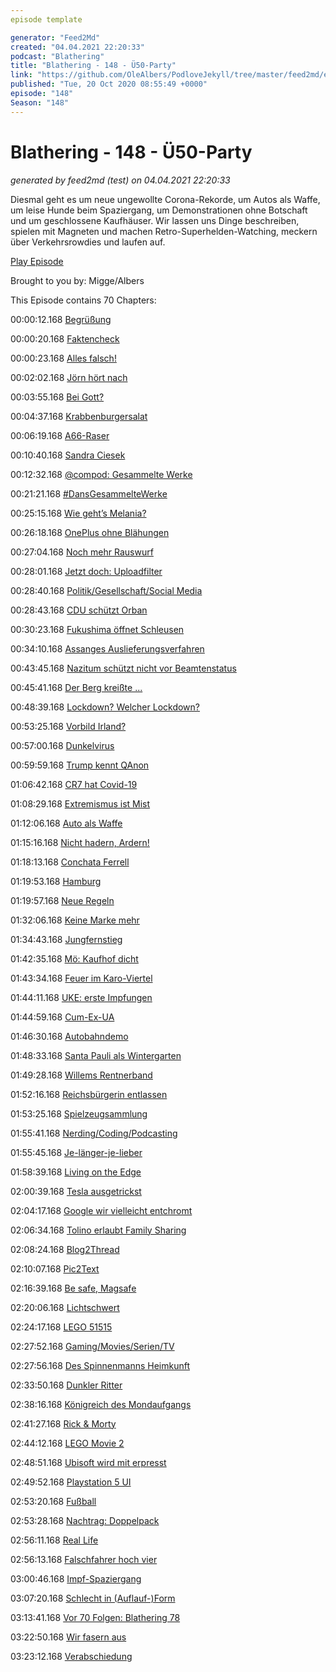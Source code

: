 ```yaml
---
episode template

generator: "Feed2Md"
created: "04.04.2021 22:20:33"
podcast: "Blathering"
title: "Blathering - 148 - Ü50-Party"
link: "https://github.com/OleAlbers/PodloveJekyll/tree/master/feed2md/example/export/seasons/5/2020/10/Blathering___148___Ü50_Party.md"
published: "Tue, 20 Oct 2020 08:55:49 +0000"
episode: "148"
Season: "148"
---
```


# Blathering - 148 - Ü50-Party
_generated by feed2md (test) on 04.04.2021 22:20:33_

Diesmal geht es um neue ungewollte Corona-Rekorde, um Autos als Waffe, um leise Hunde beim Spaziergang, um Demonstrationen ohne Botschaft und um geschlossene Kaufhäuser. Wir lassen uns Dinge beschreiben, spielen mit Magneten und machen Retro-Superhelden-Watching, meckern über Verkehrsrowdies und laufen auf.

[Play Episode](https://www.blathering.de/podlove/file/1364/s/feed/c/mp3/blathering_148.mp3)

Brought to you by: Migge/Albers

This Episode contains 70 Chapters:


00:00:12.168 [Begrüßung]()

00:00:20.168 [Faktencheck]()

00:00:23.168 [Alles falsch!](https://www.blathering.de/2020/10/blathering-146-en-garde/#comment-48)

00:02:02.168 [Jörn hört nach](https://www.blathering.de/2020/09/blathering-142-watersports/#comment-47)

00:03:55.168 [Bei Gott?](https://www.youtube.com/watch?v=Y0bnS3aX9MI&lc=UgxB0hcidd0GQ9nwspV4AaABAg)

00:04:37.168 [Krabbenburgersalat](https://twitter.com/tmigge/status/1315925189205557248)

00:06:19.168 [A66-Raser](https://www.berliner-kurier.de/kriminalitaet/raser-in-berlin-so-kommen-die-kerle-an-700ps-autos-fuer-unter-200-euro-li.109333)

00:10:40.168 [Sandra Ciesek](https://de.wikipedia.org/wiki/Sandra_Ciesek)

00:12:32.168 [@compod: Gesammelte Werke](https://twitter.com/search?q=(from%3Acompod)%20(%40blathering_pod)%20until%3A2020-10-20%20since%3A2020-10-12&src=typed_query&f=live)

00:21:21.168 [#DansGesammelteWerke](https://twitter.com/search?q=(from%3Aevildanwallace)%20(%40blathering_pod)%20until%3A2020-10-13%20since%3A2020-10-04&src=typed_query&f=live)

00:25:15.168 [Wie geht’s Melania?](https://apnews.com/article/virus-outbreak-donald-trump-health-melania-trump-a9ca689c5e82d127e30e3b9f6ca22457)

00:26:18.168 [OnePlus ohne Blähungen](https://www.golem.de/news/bloatware-oneplus-installiert-keine-facebook-dienste-mehr-vor-2010-151523.html)

00:27:04.168 [Noch mehr Rauswurf](https://www.spiegel.de/netzwelt/web/facebook-beim-vorgehen-gegen-holocaust-leugner-geht-es-um-leben-und-tod-a-89548cea-d047-4a6d-8214-9eee5146cdfd)

00:28:01.168 [Jetzt doch: Uploadfilter](https://www.sueddeutsche.de/digital/urheberrecht-uploadfilter-leistungsschutzrecht-1.5072682)

00:28:40.168 [Politik/Gesellschaft/Social Media]()

00:28:43.168 [CDU schützt Orban](https://www.tagesschau.de/ausland/orban-eu-finanzen-rechtsstaatlichkeit-101.html)

00:30:23.168 [Fukushima öffnet Schleusen](https://meta.tagesschau.de/id/147304/berichte-japan-will-radioaktives-material-ins-meer-leiten)

00:34:10.168 [Assanges Auslieferungsverfahren](https://logbuch-netzpolitik.de/lnp364-der-fall-assange)

00:43:45.168 [Nazitum schützt nicht vor Beamtenstatus](https://taz.de/Sieg-Heil-Rufe-von-Polizeischuelern/!5605286/)

00:45:41.168 [Der Berg kreißte ...](https://taz.de/Corona-Entwicklung-in-Deutschland/!5721398/)

00:48:39.168 [Lockdown? Welcher Lockdown?](https://threadreaderapp.com/thread/1316364296042024968.html)

00:53:25.168 [Vorbild Irland?](https://zackzack.at/2020/09/21/so-geht-corona-ampel-irland-machts-vor/)

00:57:00.168 [Dunkelvirus](https://covid19.dunkelzifferradar.de/)

00:59:59.168 [Trump kennt QAnon](https://twitter.com/tmigge/status/1316978158852313088)

01:06:42.168 [CR7 hat Covid-19](https://www.spiegel.de/sport/fussball/cristiano-ronaldo-positiv-auf-coronavirus-getestet-a-84cea1a7-31cd-46b7-bae0-d7fd1db0c40a)

01:08:29.168 [Extremismus ist Mist](https://www.zeit.de/gesellschaft/zeitgeschehen/2020-10/frankreich-enthauptung-lehrer-islamismus-polizeieinsaetze)

01:12:06.168 [Auto als Waffe](https://www.rnd.de/politik/afd-veranstaltung-in-schleswig-holstein-schwerverletzter-bei-autounfall-streit-zwischen-linken-und-rechten-demonstranten-26NIA5D7FMA3XWWZMVIXVYLH3E.html)

01:15:16.168 [Nicht hadern, Ardern!](https://twitter.com/timpritlove/status/1317499955448340483)

01:18:13.168 [Conchata Ferrell](https://de.wikipedia.org/wiki/Conchata_Ferrell)

01:19:53.168 [Hamburg]()

01:19:57.168 [Neue Regeln](https://www.hamburg.de/pressearchiv-fhh/14463954/2020-10-16-bwi-corona-recovery-fonds/)

01:32:06.168 [Keine Marke mehr](https://www.ndr.de/nachrichten/hamburg/Ab-2021-Hunde-in-Hamburg-brauchen-keine-Steuermarke-mehr,hundemarke100.html)

01:34:43.168 [Jungfernstieg](https://twitter.com/stammtischphilo/status/1317150037533741057)

01:42:35.168 [Mö: Kaufhof dicht](https://www.ndr.de/fernsehen/sendungen/hamburg_journal/Galeria-Karstadt-Kaufhof-an-der-Moenckebergstrasse-schliesst,hamj101304.html)

01:43:34.168 [Feuer im Karo-Viertel](https://hamburg1.de/nachrichten/46572/Grosseinsatz_im_Karoviertel.html)

01:44:11.168 [UKE: erste Impfungen](https://hamburg1.de/nachrichten/46568/Erste_Probanden_am_UKE_geimpft.html)

01:44:59.168 [Cum-Ex-UA](https://hamburg1.de/nachrichten/46537/Untersuchungsausschuss_zu_Cum_Ex_eingereicht.html)

01:46:30.168 [Autobahndemo](https://www.presseportal.de/blaulicht/pm/6337/4736179)

01:48:33.168 [Santa Pauli als Wintergarten](https://hamburg1.de/nachrichten/46551/Santa_Pauli_findet_als_Wintergarten_statt.html)

01:49:28.168 [Willems Rentnerband](https://twitter.com/tmigge/status/1316820534693425156)

01:52:16.168 [Reichsbürgerin entlassen](https://www.hamburg.de/servlet/segment/de/nachrichten-hamburg/14455844/polizei-kuendigt-mitarbeiterin-wegen-reichsbuerger-verdacht/)

01:53:25.168 [Spielzeugsammlung](https://twitter.com/SRHnews/status/1317052456656900101)

01:55:41.168 [Nerding/Coding/Podcasting]()

01:55:45.168 [Je-länger-je-lieber](https://twitter.com/umwomukum/status/1316031404392640512)

01:58:39.168 [Living on the Edge](https://twitter.com/stammtischphilo/status/1317841691328512000)

02:00:39.168 [Tesla ausgetrickst](https://www.wired.com/story/tesla-model-x-autopilot-phantom-images/)

02:04:17.168 [Google wir vielleicht entchromt](https://www.golem.de/news/browser-us-regierung-erwaegt-abspaltung-chromes-von-google-2010-151493.html)

02:06:34.168 [Tolino erlaubt Family Sharing](https://www.golem.de/news/family-sharing-tolino-erlaubt-das-teilen-von-e-books-mit-anderen-2010-151427.html)

02:08:24.168 [Blog2Thread](https://www.heise.de/news/Wordpress-ermoeglicht-Blogbeitraege-automatisch-in-Threads-umzuwandeln-4928366.html)

02:10:07.168 [Pic2Text](https://blogs.microsoft.com/ai/azure-image-captioning/)

02:16:39.168 [Be safe, Magsafe](https://www.derstandard.de/story/2000120933769/magsafe-das-heimliche-killerfeature-des-iphone-12)

02:20:06.168 [Lichtschwert](https://twitter.com/tmigge/status/1316994803272458241)

02:24:17.168 [LEGO 51515](https://twitter.com/stammtischphilo/status/1317134387650174976)

02:27:52.168 [Gaming/Movies/Serien/TV]()

02:27:56.168 [Des Spinnenmanns Heimkunft](https://twitter.com/stammtischphilo/status/1316820688922202112)

02:33:50.168 [Dunkler Ritter](https://twitter.com/stammtischphilo/status/1317543040618291211)

02:38:16.168 [Königreich des Mondaufgangs](https://twitter.com/stammtischphilo/status/1316834615399788561)

02:41:27.168 [Rick & Morty](http://www.fsk.de/?seitid=550&tid=70&vvid=122539)

02:44:12.168 [LEGO Movie 2](https://de.wikipedia.org/wiki/The_LEGO_Movie_2)

02:48:51.168 [Ubisoft wird mit erpresst](https://www.golem.de/news/ransomware-erpresser-drohen-mit-veroeffentlichung-von-watch-dogs-legion-2010-151557.html)

02:49:52.168 [Playstation 5 UI](https://www.golem.de/news/next-gen-sony-zeigt-benutzeroberflaeche-der-playstation-5-2010-151537.html)

02:53:20.168 [Fußball]()

02:53:28.168 [Nachtrag: Doppelpack](http://www.fussball.de/mgc.newsdetail/-/article-uuid/02CASFCM4G000000VS5489B5VUCC5NFH#!/)

02:56:11.168 [Real Life]()

02:56:13.168 [Falschfahrer hoch vier](https://twitter.com/stammtischphilo/status/1316808548798603265)

03:00:46.168 [Impf-Spaziergang](https://twitter.com/tmigge/status/1317456297017696256)

03:07:20.168 [Schlecht in (Auflauf-)Form](https://twitter.com/stammtischphilo/status/1317057922602553347)

03:13:41.168 [Vor 70 Folgen: Blathering 78](https://www.blathering.de/2019/06/blathering-078-wie-man-in-die-wahl-hineinruft/)

03:22:50.168 [Wir fasern aus]()

03:23:12.168 [Verabschiedung]()


